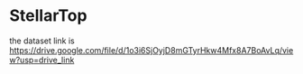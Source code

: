 # StellarTop
the dataset link is https://drive.google.com/file/d/1o3i6SjOyjD8mGTyrHkw4Mfx8A7BoAvLq/view?usp=drive_link
